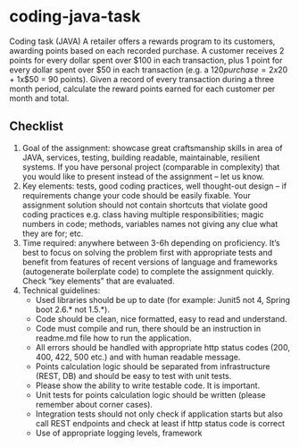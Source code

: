 # coding-java-task
Coding task (JAVA)
A retailer offers a rewards program to its customers, awarding points based on each recorded purchase.
A customer receives 2 points for every dollar spent over $100 in each transaction, plus 1 point for every dollar 
spent over $50 in each transaction
(e.g. a $120 purchase = 2x$20 + 1x$50 = 90 points).
Given a record of every transaction during a three month period, calculate the reward points earned for each 
customer per month and total.
## Checklist
1. Goal of the assignment: showcase great craftsmanship skills in area of JAVA, services, testing, 
building readable, maintainable, resilient systems. If you have personal project (comparable in 
complexity) that you would like to present instead of the assignment – let us know.
2. Key elements: tests, good coding practices, well thought-out design – if requirements change 
your code should be easily fixable. Your assignment solution should not contain shortcuts that 
violate good coding practices e.g. class having multiple responsibilities; magic numbers in code; 
methods, variables names not giving any clue what they are for; etc.
3. Time required: anywhere between 3-6h depending on proficiency. It’s best to focus on solving 
the problem first with appropriate tests and benefit from features of recent versions of language 
and frameworks (autogenerate boilerplate code) to complete the assignment quickly. Check “key 
elements” that are evaluated.
4. Technical guidelines: 
   - Used libraries should be up to date (for example: Junit5 not 4, Spring boot 2.6.* not 
1.5.*).
   - Code should be clean, nice formatted, easy to read and understand.
   - Code must compile and run, there should be an instruction in readme.md file how to 
run the application.
   - All errors should be handled with appropriate http status codes (200, 400, 422, 500 
etc.) and with human readable message.
   - Points calculation logic should be separated from infrastructure (REST, DB) and should 
be easy to test with unit tests.
   - Please show the ability to write testable code. It is important.
   - Unit tests for points calculation logic should be written (please remember about corner 
cases).
   - Integration tests should not only check if application starts but also call REST endpoints 
and check at least if http status code is correct
   - Use of appropriate logging levels, framework
